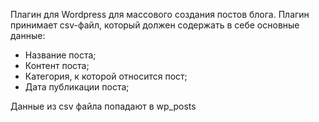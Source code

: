 Плагин для Wordpress для массового создания постов блога.
Плагин принимает csv-файл, который должен содержать в себе основные данные:
- Название поста;
- Контент поста;
- Категория, к которой относится пост;
- Дата публикации поста;

Данные из csv файла попадают в wp_posts
